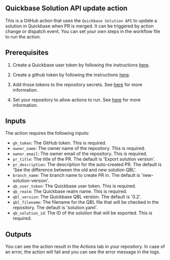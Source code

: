 ## Quickbase Solution API update action

This is a GitHub action that uses the `Quickbase Solution API` to update a solution in Quickbase when PR is merged. It can be triggered by action change or dispatch event.
You can set your own steps in the workflow file to run the action.

## Prerequisites
1. Create a Quickbase user token by following the instructions [here](https://help.quickbase.com/api-guide/create_user_token.html).

2. Create a github token by following the instructions [here](https://docs.github.com/en/github/authenticating-to-github/creating-a-personal-access-token).

3. Add those tokens to the repository secrets. See [here](https://docs.github.com/en/actions/reference/encrypted-secrets) for more information.

4. Set your repository to allow actions to run. See [here](https://docs.github.com/en/actions/learn-github-actions/workflow-syntax-for-github-actions#permissions) for more information.

## Inputs

The action requires the following inputs:

- `gh_token`: The GitHub token. This is required.
- `owner_name`: The owner name of the repository. This is required.
- `owner_email`: The owner email of the repository. This is required.
- `pr_title`: The title of the PR. The default is 'Export solution version'.
- `pr_description`: The description for the auto-created PR. The default is 'See the difference between the old and new solution QBL'.
- `branch_name`: The branch name to create PR in. The default is 'new-solution-version'.
- `qb_user_token`: The Quickbase user token. This is required.
- `qb_realm`: The Quickbase realm name. This is required.
- `qbl_version`: The Quickbase QBL version. The default is '0.2'.
- `qbl_filename`: The filename for the QBL file that will be checked in the repository. The default is 'solution.yaml'.
- `qb_solution_id`: The ID of the solution that will be exported. This is required.

## Outputs

You can see the action result in the Actions tab in your repository. In case of an error, the action will fail and you can see the error message in the logs.

